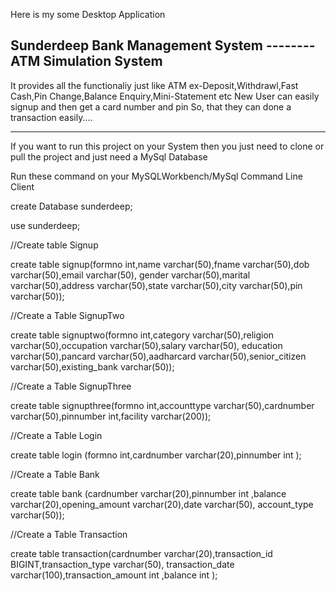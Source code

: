 Here is my some Desktop Application

<h2>Sunderdeep Bank Management System -------- ATM Simulation System</h2>
It provides all the functionaliy just like ATM 
ex-Deposit,Withdrawl,Fast Cash,Pin Change,Balance Enquiry,Mini-Statement etc
New User can easily signup and then get a card number and pin
So, that they can done a transaction easily....

-----------------------------------------------------------------------------------------------------------------------------------------
If you want to run this project on your System then you just need to clone or pull the project 
and just need a MySql Database

Run these command on your MySQLWorkbench/MySql Command Line Client

create Database sunderdeep;

use sunderdeep;

//Create table Signup

create table signup(formno int,name varchar(50),fname varchar(50),dob  varchar(50),email  varchar(50),
gender varchar(50),marital varchar(50),address varchar(50),state varchar(50),city varchar(50),pin  varchar(50));

//Create a Table SignupTwo

create table signuptwo(formno int,category varchar(50),religion varchar(50),occupation varchar(50),salary varchar(50),
education varchar(50),pancard varchar(50),aadharcard varchar(50),senior_citizen varchar(50),existing_bank varchar(50));


//Create a Table SignupThree

create table signupthree(formno int,accounttype varchar(50),cardnumber varchar(50),pinnumber int,facility varchar(200));


//Create a Table Login

create table login (formno int,cardnumber varchar(20),pinnumber int );


//Create a Table Bank

create table bank (cardnumber varchar(20),pinnumber int ,balance varchar(20),opening_amount varchar(20),date varchar(50),
account_type varchar(50));


//Create a Table Transaction

create table transaction(cardnumber varchar(20),transaction_id BIGINT,transaction_type varchar(50),
transaction_date varchar(100),transaction_amount int ,balance int );






